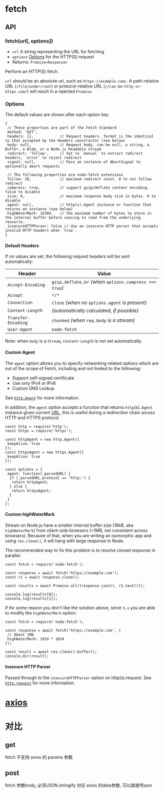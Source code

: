 # fetch

## API

### fetch(url[, options])

- `url` A string representing the URL for fetching
- `options` [Options](https://github.com/node-fetch/node-fetch#fetch-options) for the HTTP(S) request
- Returns: `Promise<Response>`

Perform an HTTP(S) fetch.

`url` should be an absolute url, such as `https://example.com/`. A path-relative URL (`/file/under/root`) or protocol-relative URL (`//can-be-http-or-https.com/`) will result in a rejected `Promise`.

### Options

The default values are shown after each option key.

```
{
 // These properties are part of the Fetch Standard
 method: 'GET',
 headers: {},            // Request headers. format is the identical to that accepted by the Headers constructor (see below)
 body: null,             // Request body. can be null, a string, a Buffer, a Blob, or a Node.js Readable stream
 redirect: 'follow',     // Set to `manual` to extract redirect headers, `error` to reject redirect
 signal: null,           // Pass an instance of AbortSignal to optionally abort requests

 // The following properties are node-fetch extensions
 follow: 20,             // maximum redirect count. 0 to not follow redirect
 compress: true,         // support gzip/deflate content encoding. false to disable
 size: 0,                // maximum response body size in bytes. 0 to disable
 agent: null,            // http(s).Agent instance or function that returns an instance (see below)
 highWaterMark: 16384,   // the maximum number of bytes to store in the internal buffer before ceasing to read from the underlying resource.
 insecureHTTPParser: false // Use an insecure HTTP parser that accepts invalid HTTP headers when `true`.
}
```

#### Default Headers

If no values are set, the following request headers will be sent automatically:

| Header              | Value                                                  |
| ------------------- | ------------------------------------------------------ |
| `Accept-Encoding`   | `gzip,deflate,br` *(when `options.compress === true`)* |
| `Accept`            | `*/*`                                                  |
| `Connection`        | `close` *(when no `options.agent` is present)*         |
| `Content-Length`    | *(automatically calculated, if possible)*              |
| `Transfer-Encoding` | `chunked` *(when `req.body` is a stream)*              |
| `User-Agent`        | `node-fetch`                                           |

Note: when `body` is a `Stream`, `Content-Length` is not set automatically.

#### Custom Agent

The `agent` option allows you to specify networking related options which are out of the scope of Fetch, including and not limited to the following:

- Support self-signed certificate
- Use only IPv4 or IPv6
- Custom DNS Lookup

See [`http.Agent`](https://nodejs.org/api/http.html#http_new_agent_options) for more information.

In addition, the `agent` option accepts a function that returns `http`(s)`.Agent` instance given current [URL](https://nodejs.org/api/url.html), this is useful during a redirection chain across HTTP and HTTPS protocol.

```
const http = require('http');
const https = require('https');

const httpAgent = new http.Agent({
 keepAlive: true
});
const httpsAgent = new https.Agent({
 keepAlive: true
});

const options = {
 agent: function(_parsedURL) {
  if (_parsedURL.protocol == 'http:') {
   return httpAgent;
  } else {
   return httpsAgent;
  }
 }
};
```

#### Custom highWaterMark

Stream on Node.js have a smaller internal buffer size (16kB, aka `highWaterMark`) from client-side browsers (>1MB, not consistent across browsers). Because of that, when you are writing an isomorphic app and using `res.clone()`, it will hang with large response in Node.

The recommended way to fix this problem is to resolve cloned response in parallel:

```
const fetch = require('node-fetch');

const response = await fetch('https://example.com');
const r1 = await response.clone();

const results = await Promise.all([response.json(), r1.text()]);

console.log(results[0]);
console.log(results[1]);
```

If for some reason you don't like the solution above, since `3.x` you are able to modify the `highWaterMark` option:

```
const fetch = require('node-fetch');

const response = await fetch('https://example.com', {
 // About 1MB
 highWaterMark: 1024 * 1024
});

const result = await res.clone().buffer();
console.dir(result);
```

#### Insecure HTTP Parser

Passed through to the `insecureHTTPParser` option on http(s).request. See [`http.request`](https://nodejs.org/api/http.html#http_http_request_url_options_callback) for more information.

# [axios](./axios.md)

# 对比

## get

fetch 不支持 axios 的 params 参数

## post

fetch 参数body, 必须JSON.stringify  对应 axios 的data参数, 可以直接传json
